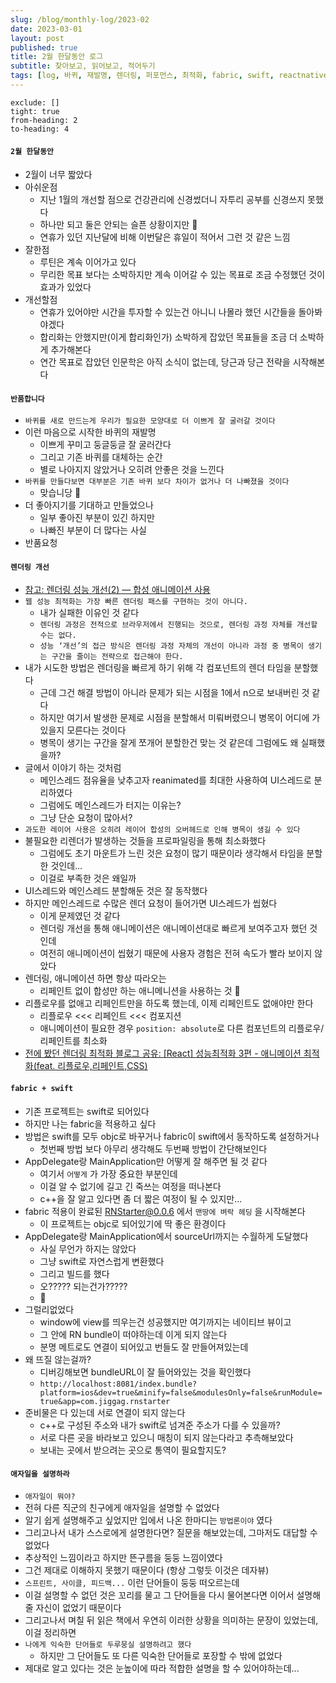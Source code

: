 ```yaml
---
slug: /blog/monthly-log/2023-02
date: 2023-03-01
layout: post
published: true
title: 2월 한달동안 로그
subtitle: 찾아보고, 읽어보고, 적어두기
tags: [log, 바퀴, 재발명, 렌더링, 퍼포먼스, 최적화, fabric, swift, reactnative, 애자일]
---
```


```toc
exclude: []
tight: true
from-heading: 2
to-heading: 4
```

#### `2월 한달동안`

- 2월이 너무 짧았다
- 아쉬운점
  - 지난 1월의 개선할 점으로 건강관리에 신경썼더니 자투리 공부를 신경쓰지 못했다
  - 하나만 되고 둘은 안되는 슬픈 상황이지만 🙈
  - 연휴가 있던 지난달에 비해 이번달은 휴일이 적어서 그런 것 같은 느낌
- 잘한점
  - 루틴은 계속 이어가고 있다
  - 무리한 목표 보다는 소박하지만 계속 이어갈 수 있는 목표로 조금 수정했던 것이 효과가 있었다
- 개선할점
  - 연휴가 있어야만 시간을 투자할 수 있는건 아니니 나몰라 했던 시간들을 돌아봐야겠다
  - 합리화는 안했지만(이게 합리화인가) 소박하게 잡았던 목표들을 조금 더 소박하게 추가해본다
  - 연간 목표로 잡았던 인문학은 아직 소식이 없는데, 당근과 당근 전략을 시작해본다

#### `반품합니다`

- `바퀴를 새로 만드는게 우리가 필요한 모양대로 더 이쁘게 잘 굴러갈 것이다`
- 이런 마음으로 시작한 바퀴의 재발명
  - 이쁘게 꾸미고 둥글둥글 잘 굴러간다
  - 그리고 기존 바퀴를 대체하는 순간
  - 별로 나아지지 않았거나 오히려 안좋은 것을 느낀다
- `바퀴를 만들다보면 대부분은 기존 바퀴 보다 차이가 없거나 더 나빠졌을 것이다`
  - 맞습니당 🙈
- 더 좋아지기를 기대하고 만들었으나
  - 일부 좋아진 부분이 있긴 하지만
  - 나빠진 부분이 더 많다는 사실
- 반품요청

#### `렌더링 개선`

- [참고: 렌더링 성능 개선(2) — 합성 애니메이션 사용](https://so-so.dev/web/browser-rendering-performance/)
- `웹 성능 최적화는 가장 빠른 렌더링 패스를 구현하는 것이 아니다.`
  - 내가 실패한 이유인 것 같다
  - `렌더링 과정은 전적으로 브라우저에서 진행되는 것으로, 렌더링 과정 자체를 개선할 수는 없다.`
  - `성능 ‘개선’의 접근 방식은 렌더링 과정 자체의 개선이 아니라 과정 중 병목이 생기는 구간을 줄이는 전략으로 접근해야 한다.`
- 내가 시도한 방법은 렌더링을 빠르게 하기 위해 각 컴포넌트의 렌더 타임을 분할했다
  - 근데 그건 해결 방법이 아니라 문제가 되는 시점을 1에서 n으로 보내버린 것 같다
  - 하지만 여기서 발생한 문제로 시점을 분할해서 미뤄버렸으니 병목이 어디에 가있을지 모른다는 것이다
  - 병목이 생기는 구간을 잘게 쪼개어 분할한건 맞는 것 같은데 그럼에도 왜 실패했을까?
- 글에서 이야기 하는 것처럼
  - 메인스레드 점유율을 낮추고자 reanimated를 최대한 사용하여 UI스레드로 분리하였다
  - 그럼에도 메인스레드가 터지는 이유는?
  - 그냥 단순 요청이 많아서?
- `과도한 레이어 사용은 오히려 레이어 합성의 오버헤드로 인해 병목이 생길 수 있다`
- 불필요한 리렌더가 발생하는 것들을 프로파일링을 통해 최소화했다
  - 그럼에도 초기 마운트가 느린 것은 요청이 많기 때문이라 생각해서 타임을 분할한 것인데...
  - 이걸로 부족한 것은 왜일까
- UI스레드와 메인스레드 분할해둔 것은 잘 동작했다
- 하지만 메인스레드로 수많은 렌더 요청이 들어가면 UI스레드가 씹혔다
  - 이게 문제였던 것 같다
  - 렌더링 개선을 통해 애니메이션은 애니메이션대로 빠르게 보여주고자 했던 것인데
  - 여전히 애니메이션이 씹혔기 때문에 사용자 경험은 전혀 속도가 빨라 보이지 않았다
- 렌더링, 애니메이션 하면 항상 따라오는
  - 리페인트 없이 합성만 하는 애니메니션을 사용하는 것 🤔
- 리플로우를 없애고 리페인트만을 하도록 했는데, 이제 리페인트도 없애야만 한다
  - 리플로우 <<< 리페인트 <<< 컴포지션
  - 애니메이션이 필요한 경우 `position: absolute`로 다른 컴포넌트의 리플로우/리페인트를 최소화
- [전에 봤던 렌더링 최적화 블로그 공유: [React] 성능최적화 3편 - 애니메이션 최적화(feat. 리플로우,리페인트,CSS)](https://velog.io/@shin6403/React-%EC%84%B1%EB%8A%A5%EC%B5%9C%EC%A0%81%ED%99%94-3%ED%8E%B8-%EC%95%A0%EB%8B%88%EB%A9%94%EC%9D%B4%EC%85%98-%EC%B5%9C%EC%A0%81%ED%99%94feat.-CSS)

#### `fabric + swift`

- 기존 프로젝트는 swift로 되어있다
- 하지만 나는 fabric을 적용하고 싶다
- 방법은 swift를 모두 objc로 바꾸거나 fabric이 swift에서 동작하도록 설정하거나
  - 첫번째 방법 보다 아무리 생각해도 두번째 방법이 간단해보인다
- AppDelegate랑 MainApplication만 어떻게 잘 해주면 될 것 같다
  - 여기서 `어떻게` 가 가장 중요한 부분인데
  - 이걸 알 수 없기에 길고 긴 죽쓰는 여정을 떠나본다
  - c++을 잘 알고 있다면 좀 더 짧은 여정이 될 수 있지만...
- fabric 적용이 완료된 [RNStarter@0.0.6](https://github.com/jiggag/react-native-starter/releases/tag/0.0.6) 에서 `맨땅에 벼락 헤딩` 을 시작해본다
  - 이 프로젝트는 objc로 되어있기에 딱 좋은 환경이다
- AppDelegate랑 MainApplication에서 sourceUrl까지는 수월하게 도달했다
  - 사실 무언가 하지는 않았다
  - 그냥 swift로 자연스럽게 변환했다
  - 그리고 빌드를 했다
  - 오????? 되는건가?????
  - 🥳
- 그럴리없었다
  - window에 view를 띄우는건 성공했지만 여기까지는 네이티브 뷰이고
  - 그 안에 RN bundle이 떠야하는데 이게 되지 않는다
  - 분명 메트로도 연결이 되어있고 번들도 잘 만들어져있는데
- 왜 뜨질 않는걸까?
  - 디버깅해보면 bundleURL이 잘 들어와있는 것을 확인했다
  - `http://localhost:8081/index.bundle?platform=ios&dev=true&minify=false&modulesOnly=false&runModule=true&app=com.jiggag.rnstarter`
- 준비물은 다 있는데 서로 연결이 되지 않는다
  - c++로 구성된 주소와 내가 swift로 넘겨준 주소가 다를 수 있을까?
  - 서로 다른 곳을 바라보고 있으니 매칭이 되지 않는다라고 추측해보았다
  - 보내는 곳에서 받으려는 곳으로 통역이 필요할지도?

#### `애자일을 설명하라`

- `애자일이 뭐야?`
- 전혀 다른 직군의 친구에게 애자일을 설명할 수 없었다
- 알기 쉽게 설명해주고 싶었지만 입에서 나온 한마디는 `방법론이야` 였다
- 그리고나서 내가 스스로에게 설명한다면? 질문을 해보았는데, 그마저도 대답할 수 없었다
- 추상적인 느낌이라고 하지만 뜬구름을 둥둥 느낌이였다
- 그건 제대로 이해하지 못했기 때문이다 (항상 그렇듯 이것은 데자뷰)
- `스프린트, 사이클, 피드백...` 이런 단어들이 둥둥 떠오르는데
- 이걸 설명할 수 없던 것은 꼬리를 물고 그 단어들을 다시 물어본다면 이어서 설명해줄 자신이 없었기 때문이다
- 그리고나서 며칠 뒤 읽은 책에서 우연히 이러한 상황을 의미하는 문장이 있었는데, 이걸 정리하면
- `나에게 익숙한 단어들로 두루뭉실 설명하려고 했다`
  - 하지만 그 단어들도 또 다른 익숙한 단어들로 포장할 수 밖에 없었다
- 제대로 알고 있다는 것은 눈높이에 따라 적합한 설명을 할 수 있어야하는데...
